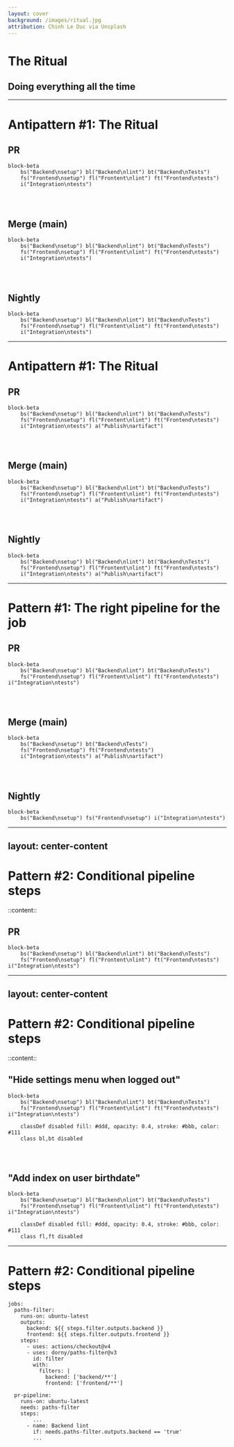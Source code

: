 ```yaml
---
layout: cover
background: /images/ritual.jpg
attribution: Chinh Le Duc via Unsplash
---
```


<AntiPattern :num="1" />

# The Ritual
## Doing everything all the time

---

# Antipattern #1: The Ritual

## PR
```mermaid { theme: 'forest' }
block-beta
    bs("Backend\nsetup") bl("Backend\nlint") bt("Backend\nTests")
    fs("Frontend\nsetup") fl("Frontent\nlint") ft("Frontend\ntests")
    i("Integration\ntests")
```

<div style="height: 2em">
</div>
<div v-click>

## Merge (main)
```mermaid { theme: 'forest' }
block-beta
    bs("Backend\nsetup") bl("Backend\nlint") bt("Backend\nTests")
    fs("Frontend\nsetup") fl("Frontent\nlint") ft("Frontend\ntests")
    i("Integration\ntests")
```

</div>
<div style="height: 2em">
</div>
<div v-click>

## Nightly
```mermaid { theme: 'forest' }
block-beta
    bs("Backend\nsetup") bl("Backend\nlint") bt("Backend\nTests")
    fs("Frontend\nsetup") fl("Frontent\nlint") ft("Frontend\ntests")
    i("Integration\ntests")
```

</div>

---

# Antipattern #1: The Ritual

## PR
```mermaid { theme: 'forest' }
block-beta
    bs("Backend\nsetup") bl("Backend\nlint") bt("Backend\nTests")
    fs("Frontend\nsetup") fl("Frontent\nlint") ft("Frontend\ntests")
    i("Integration\ntests") a("Publish\nartifact")
```

<div style="height: 2em">
</div>

## Merge (main)
```mermaid { theme: 'forest' }
block-beta
    bs("Backend\nsetup") bl("Backend\nlint") bt("Backend\nTests")
    fs("Frontend\nsetup") fl("Frontent\nlint") ft("Frontend\ntests")
    i("Integration\ntests") a("Publish\nartifact")
```

<div style="height: 2em">
</div>

## Nightly
```mermaid { theme: 'forest' }
block-beta
    bs("Backend\nsetup") bl("Backend\nlint") bt("Backend\nTests")
    fs("Frontend\nsetup") fl("Frontent\nlint") ft("Frontend\ntests")
    i("Integration\ntests") a("Publish\nartifact")
```


---

# Pattern #1: The right pipeline for the job

## PR
```mermaid { theme: 'forest' }
block-beta
    bs("Backend\nsetup") bl("Backend\nlint") bt("Backend\nTests")
    fs("Frontend\nsetup") fl("Frontent\nlint") ft("Frontend\ntests") i("Integration\ntests")
```

<div style="height: 2em">
</div>

## Merge (main)
```mermaid { theme: 'forest' }
block-beta
    bs("Backend\nsetup") bt("Backend\nTests")
    fs("Frontend\nsetup") ft("Frontend\ntests")
    i("Integration\ntests") a("Publish\nartifact")
```

<div style="height: 2em">
</div>

## Nightly
```mermaid { theme: 'forest' }
block-beta
    bs("Backend\nsetup") fs("Frontend\nsetup") i("Integration\ntests")
```

<!--

PR: No artifact

Main: No linting

Nightly: Just integration tests

-->

---
layout: center-content
---

# Pattern #2: Conditional pipeline steps

::content::

## PR

```mermaid { theme: 'forest' }
block-beta
    bs("Backend\nsetup") bl("Backend\nlint") bt("Backend\nTests")
    fs("Frontend\nsetup") fl("Frontent\nlint") ft("Frontend\ntests") i("Integration\ntests")
```

---
layout: center-content
---

# Pattern #2: Conditional pipeline steps

::content::

## "Hide settings menu when logged out"
```mermaid { theme: 'forest' }
block-beta
    bs("Backend\nsetup") bl("Backend\nlint") bt("Backend\nTests")
    fs("Frontend\nsetup") fl("Frontent\nlint") ft("Frontend\ntests") i("Integration\ntests")
    
    classDef disabled fill: #ddd, opacity: 0.4, stroke: #bbb, color: #111
    class bl,bt disabled
```

<div style="height: 2em">
</div>

## "Add index on user birthdate"
```mermaid { theme: 'forest' }
block-beta
    bs("Backend\nsetup") bl("Backend\nlint") bt("Backend\nTests")
    fs("Frontend\nsetup") fl("Frontent\nlint") ft("Frontend\ntests") i("Integration\ntests")
    
    classDef disabled fill: #ddd, opacity: 0.4, stroke: #bbb, color: #111
    class fl,ft disabled
```

---

# Pattern #2: Conditional pipeline steps

```yaml{all|9-14|4-6|18,21-23}
jobs:
  paths-filter:
    runs-on: ubuntu-latest
    outputs:
      backend: ${{ steps.filter.outputs.backend }}
      frontend: ${{ steps.filter.outputs.frontend }}
    steps:
      - uses: actions/checkout@v4
      - uses: dorny/paths-filter@v3
        id: filter
        with:
          filters: |
            backend: ['backend/**']
            frontend: ['frontend/**']

  pr-pipeline:
    runs-on: ubuntu-latest
    needs: paths-filter
    steps:
        ...
      - name: Backend lint
        if: needs.paths-filter.outputs.backend == 'true'
        ...
```
